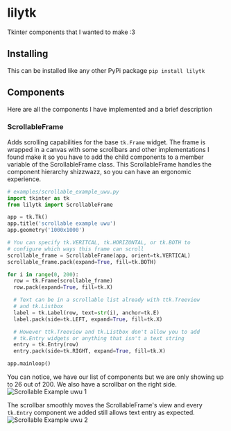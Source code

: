 # lilytk
Tkinter components that I wanted to make :3

## Installing
This can be installed like any other PyPi package `pip install lilytk`

## Components
Here are all the components I have implemented and a brief description

### ScrollableFrame
Adds scrolling capabilities for the base `tk.Frame` widget. The frame is wrapped in a canvas with some scrollbars and other implementations I found make it so you have to add the child components to a member variable of the ScrollableFrame class. This ScrollableFrame handles the component hierarchy shizzwazz, so you can have an ergonomic experience.

```python
# examples/scrollable_example_uwu.py
import tkinter as tk
from lilytk import ScrollableFrame

app = tk.Tk()
app.title('scrollable example uwu')
app.geometry('1000x1000')

# You can specify tk.VERITCAL, tk.HORIZONTAL, or tk.BOTH to 
# configure which ways this frame can scroll
scrollable_frame = ScrollableFrame(app, orient=tk.VERTICAL)
scrollable_frame.pack(expand=True, fill=tk.BOTH)

for i in range(0, 200):
  row = tk.Frame(scrollable_frame)
  row.pack(expand=True, fill=tk.X)

  # Text can be in a scrollable list already with ttk.Treeview 
  # and tk.Listbox
  label = tk.Label(row, text=str(i), anchor=tk.E)
  label.pack(side=tk.LEFT, expand=True, fill=tk.X)

  # However ttk.Treeview and tk.Listbox don't allow you to add 
  # tk.Entry widgets or anything that isn't a text string
  entry = tk.Entry(row)
  entry.pack(side=tk.RIGHT, expand=True, fill=tk.X)

app.mainloop()
```

You can notice, we have our list of components but we are only showing up to 26 out of 200. We also have a scrollbar on the right side.
![Scrollable Example uwu 1](images/scrollable_example_uwu_1.png?raw=true "Scrollable Example uwu 1")

The scrollbar smoothly moves the ScrollableFrame's view and every `tk.Entry` component we added still allows text entry as expected.
![Scrollable Example uwu 2](images/scrollable_example_uwu_2.png?raw=true "Scrollable Example uwu 2")

